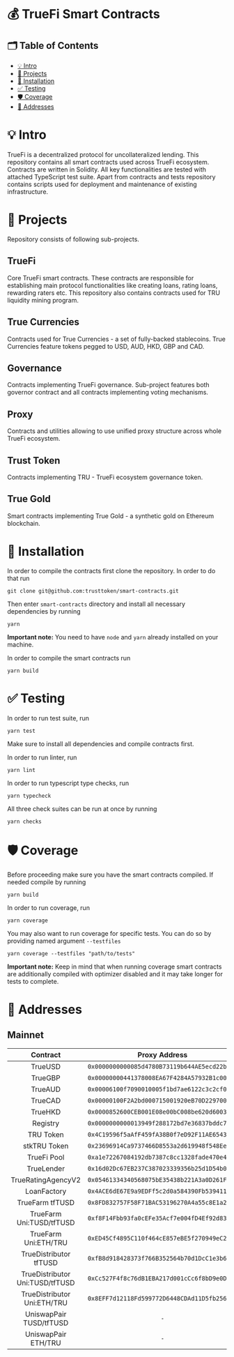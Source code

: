 # 💰 TrueFi Smart Contracts

## 🗂 Table of Contents
- [💡 Intro](#-💡-Intro)
- [📎 Projects](#-📎-Projects)
- [🧰 Installation](#-🧰-Installation)
- [✅ Testing](#-✅-Testing)
- [🛡 Coverage](#-🛡-Coverage)  
- [🚉 Addresses](#-🚉-Addresses)

# 💡 Intro
TrueFi is a decentralized protocol for uncollateralized lending. This repository contains all smart contracts used across TrueFi ecosystem. Contracts are written in Solidity. All key functionalities are tested with attached TypeScript test suite. Apart from contracts and tests repository contains scripts used for deployment and maintenance of existing infrastructure.

# 📎 Projects
Repository consists of following sub-projects.
## TrueFi
Core TrueFi smart contracts. These contracts are responsible for establishing main protocol functionalities like creating loans, rating loans, rewarding raters etc. This repository also contains contracts used for TRU liquidity mining program.
## True Currencies
Contracts used for True Currencies - a set of fully-backed stablecoins. True Currencies feature tokens pegged to USD, AUD, HKD, GBP and CAD.
## Governance
Contracts implementing TrueFi governance. Sub-project features both governor contract and all contracts implementing voting mechanisms.
## Proxy
Contracts and utilities allowing to use unified proxy structure across whole TrueFi ecosystem.
## Trust Token
Contracts implementing TRU - TrueFi ecosystem governance token.
## True Gold
Smart contracts implementing True Gold - a synthetic gold on Ethereum blockchain.


# 🧰 Installation
In order to compile the contracts first clone the repository. In order to do that run
```
git clone git@github.com:trusttoken/smart-contracts.git
```
Then enter `smart-contracts` directory and install all necessary dependencies by running
```
yarn
```
**Important note:** You need to have `node` and `yarn` already installed on your machine.

In order to compile the smart contracts run
```
yarn build
``` 
# ✅ Testing
In order to run test suite, run
```
yarn test
```
Make sure to install all dependencies and compile contracts first.

In order to run linter, run
```
yarn lint
```

In order to run typescript type checks, run
```
yarn typecheck
```

All three check suites can be run at once by running
```
yarn checks
```

# 🛡 Coverage
Before proceeding make sure you have the smart contracts compiled.
If needed compile by running
```
yarn build
```
In order to run coverage, run 
```
yarn coverage
```
You may also want to run coverage for specific tests.
You can do so by providing named argument `--testfiles`
```
yarn coverage --testfiles "path/to/tests"
```
**Important note:** Keep in mind that when running coverage smart contracts are additionally compiled with optimizer disabled and
it may take longer for tests to complete.

# 🚉 Addresses
## Mainnet
| Contract | Proxy Address | Implementation Address |
|:-------:|:-------:|:-----:|
| TrueUSD | `0x0000000000085d4780B73119b644AE5ecd22b376` | `0x7a9701453249e84fd0d5afe5951e9cbe9ed2e90f` |
| TrueGBP | `0x00000000441378008EA67F4284A57932B1c000a5` | `0xAA912F203DcC1f5b6F862c0e0dA3254Cfc08A1d9` |
| TrueAUD | `0x00006100f7090010005f1bd7ae6122c3c2cf0090` | `0xc40750744f075fdC4a0A4c75b7af9380bC59Befb` |
| TrueCAD | `0x00000100F2A2bd000715001920eB70D229700085` | `0x0fe124A7666F63ba8E0A460c64E3bf739bC259d8` |
| TrueHKD | `0x0000852600CEB001E08e00bC008be620d60031F2` | `0x9c1A48a8A9bd4345DCc16d65F96f20417a7DAacE` |
| Registry | `0x0000000000013949f288172bd7e36837bddc7211` | `0x137ceed64037adab752ed4a4afbec1df3d2f0dad` |
| TRU Token | `0x4C19596f5aAfF459fA38B0f7eD92F11AE6543784` | `0x4b4e1f67c7298d242555eb35d8e5016f0c4f6df4` |
| stkTRU Token | `0x23696914Ca9737466D8553a2d619948f548Ee424` | `0xA367647cfc0525CBbdEe6EA036617E0884e3128b` |
| TrueFi Pool | `0xa1e72267084192db7387c8cc1328fade470e4149` | `0xB3C6fd9a58329172D043C987aBfcE211E9985613` |
| TrueLender | `0x16d02Dc67EB237C387023339356b25d1D54b0922` | `0x271b02176A9BD1336019A21eDA4ee79a5D32Db5a` |
| TrueRatingAgencyV2 | `0x05461334340568075bE35438b221A3a0D261Fb6b` | `0x87d1616B9B3a0fD756EF4B4Abff29B30ab813f42` |
| LoanFactory | `0x4ACE6dE67E9a9EDFf5c2d0a584390Fb5394119e7` | `0xC20500Df4A76B671f5166f6A0E4f36A8F5CFC177` |
| TrueFarm tfTUSD | `0x8FD832757F58F71BAC53196270A4a55c8E1a29D9` | `0x5810380CBC47E1F2Ab42Eeaa69A142CC6C419F27` |
| TrueFarm Uni:TUSD/tfTUSD | `0xf8F14Fbb93fa0cEFe35Acf7e004fD4Ef92d8315a` | `0xEA522Bc8c78E0E7657C30CcE5ef897f887505fb8` |
| TrueFarm Uni:ETH/TRU | `0xED45Cf4895C110f464cE857eBE5f270949eC2ff4` | `0xa7DDcA17C9B6E7d16ECf82cE211d67442cB3Df38` |
| TrueDistributor tfTUSD | `0xfB8d918428373f766B352564b70d1DcC1e3b6383` | `0xf06d60a02505c99de700505c0e8f998856aeefe7` |
| TrueDistributor Uni:TUSD/tfTUSD | `0xCc527F4f8c76dB1EBA217d001cCc6f8bD9e0D86E` | `0xf06d60a02505c99de700505c0e8f998856aeefe7` |
| TrueDistributor Uni:ETH/TRU | `0x8EFF7d12118Fd599772D6448CDAd11D5fb2568e0` | `0xf06d60a02505c99de700505c0e8f998856aeefe7` |
| UniswapPair TUSD/tfTUSD | `-` | `0xAC08f19b13548d55294BCEfCf751d81EA65845d5` |
| UniswapPair ETH/TRU | `-` | `0xec6a6b7db761a5c9910ba8fcab98116d384b1b85` |
